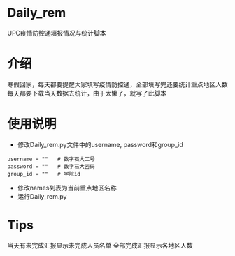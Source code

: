 # Daily_rem

UPC疫情防控通填报情况与统计脚本

# 介绍

寒假回家，每天都要提醒大家填写疫情防控通，全部填写完还要统计重点地区人数  
每天都要下载当天数据去统计，由于太懒了，就写了此脚本

# 使用说明

* 修改Daily_rem.py文件中的username, password和group_id

```
username = ""   # 数字石大工号
password = ""   # 数字石大密码
group_id = ""   # 学院id
```

* 修改names列表为当前重点地区名称
* 运行Daily_rem.py

# Tips

当天有未完成汇报显示未完成人员名单
全部完成汇报显示各地区人数

